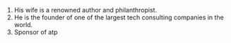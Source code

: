 1. His wife is a renowned author and philanthropist.
2. He is the founder of one of the largest tech consulting companies in the world.
3. Sponsor of atp
